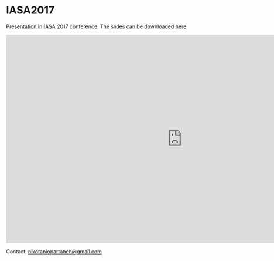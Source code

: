 # IASA2017

Presentation in IASA 2017 conference. The slides can be downloaded [here](nikopartanen.github.io/IASA2017/partanen.pdf
).

<iframe src="https://docs.google.com/presentation/d/e/2PACX-1vTaTZ0Vpzrpy7eL7u1cKpZd7dgbd7D5f9ypsS1BA-lQdNH221CNePXJWt4icSXkeUXC1MmrU1tyUDNk/embed?start=false&loop=false&delayms=3000" frameborder="0" width="960" height="569" allowfullscreen="true" mozallowfullscreen="true" webkitallowfullscreen="true"></iframe>

Contact: nikotapiopartanen@gmail.com
